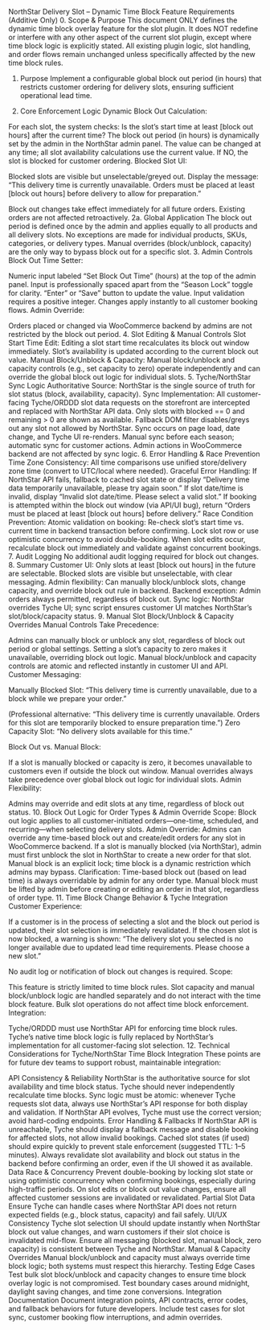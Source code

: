 NorthStar Delivery Slot – Dynamic Time Block Feature Requirements (Additive Only)
0. Scope & Purpose
This document ONLY defines the dynamic time block overlay feature for the slot plugin.
It does NOT redefine or interfere with any other aspect of the current slot plugin, except where time block logic is explicitly stated.
All existing plugin logic, slot handling, and order flows remain unchanged unless specifically affected by the new time block rules.

1. Purpose
Implement a configurable global block out period (in hours) that restricts customer ordering for delivery slots, ensuring sufficient operational lead time.

2. Core Enforcement Logic
Dynamic Block Out Calculation:

For each slot, the system checks:
Is the slot’s start time at least [block out hours] after the current time?
The block out period (in hours) is dynamically set by the admin in the NorthStar admin panel.
The value can be changed at any time; all slot availability calculations use the current value.
If NO, the slot is blocked for customer ordering.
Blocked Slot UI:

Blocked slots are visible but unselectable/greyed out.
Display the message:
“This delivery time is currently unavailable. Orders must be placed at least [block out hours] before delivery to allow for preparation.”

Block out changes take effect immediately for all future orders.
Existing orders are not affected retroactively.
2a. Global Application
The block out period is defined once by the admin and applies equally to all products and all delivery slots.
No exceptions are made for individual products, SKUs, categories, or delivery types.
Manual overrides (block/unblock, capacity) are the only way to bypass block out for a specific slot.
3. Admin Controls
Block Out Time Setter:

Numeric input labeled “Set Block Out Time” (hours) at the top of the admin panel.
Input is professionally spaced apart from the “Season Lock” toggle for clarity.
“Enter” or “Save” button to update the value.
Input validation requires a positive integer.
Changes apply instantly to all customer booking flows.
Admin Override:

Orders placed or changed via WooCommerce backend by admins are not restricted by the block out period.
4. Slot Editing & Manual Controls
Slot Start Time Edit:
Editing a slot start time recalculates its block out window immediately.
Slot’s availability is updated according to the current block out value.
Manual Block/Unblock & Capacity:
Manual block/unblock and capacity controls (e.g., set capacity to zero) operate independently and can override the global block out logic for individual slots.
5. Tyche/NorthStar Sync Logic
Authoritative Source:
NorthStar is the single source of truth for slot status (block, availability, capacity).
Sync Implementation:
All customer-facing Tyche/ORDDD slot data requests on the storefront are intercepted and replaced with NorthStar API data.
Only slots with blocked == 0 and remaining > 0 are shown as available.
Fallback DOM filter disables/greys out any slot not allowed by NorthStar.
Sync occurs on page load, date change, and Tyche UI re-renders.
Manual sync before each season; automatic sync for customer actions.
Admin actions in WooCommerce backend are not affected by sync logic.
6. Error Handling & Race Prevention
Time Zone Consistency:
All time comparisons use unified store/delivery zone time (convert to UTC/local where needed).
Graceful Error Handling:
If NorthStar API fails, fallback to cached slot state or display “Delivery time data temporarily unavailable, please try again soon.”
If slot date/time is invalid, display “Invalid slot date/time. Please select a valid slot.”
If booking is attempted within the block out window (via API/UI bug), return “Orders must be placed at least [block out hours] before delivery.”
Race Condition Prevention:
Atomic validation on booking:
Re-check slot’s start time vs. current time in backend transaction before confirming.
Lock slot row or use optimistic concurrency to avoid double-booking.
When slot edits occur, recalculate block out immediately and validate against concurrent bookings.
7. Audit Logging
No additional audit logging required for block out changes.
8. Summary
Customer UI:
Only slots at least [block out hours] in the future are selectable.
Blocked slots are visible but unselectable, with clear messaging.
Admin flexibility:
Can manually block/unblock slots, change capacity, and override block out rule in backend.
Backend exception:
Admin orders always permitted, regardless of block out.
Sync logic:
NorthStar overrides Tyche UI; sync script ensures customer UI matches NorthStar’s slot/block/capacity status.
9. Manual Slot Block/Unblock & Capacity Overrides
Manual Controls Take Precedence:

Admins can manually block or unblock any slot, regardless of block out period or global settings.
Setting a slot’s capacity to zero makes it unavailable, overriding block out logic.
Manual block/unblock and capacity controls are atomic and reflected instantly in customer UI and API.
Customer Messaging:

Manually Blocked Slot:
“This delivery time is currently unavailable, due to a block while we prepare your order.”

(Professional alternative: “This delivery time is currently unavailable. Orders for this slot are temporarily blocked to ensure preparation time.”)
Zero Capacity Slot:
“No delivery slots available for this time.”

Block Out vs. Manual Block:

If a slot is manually blocked or capacity is zero, it becomes unavailable to customers even if outside the block out window.
Manual overrides always take precedence over global block out logic for individual slots.
Admin Flexibility:

Admins may override and edit slots at any time, regardless of block out status.
10. Block Out Logic for Order Types & Admin Override
Scope:
Block out logic applies to all customer-initiated orders—one-time, scheduled, and recurring—when selecting delivery slots.
Admin Override:
Admins can override any time-based block out and create/edit orders for any slot in WooCommerce backend.
If a slot is manually blocked (via NorthStar), admin must first unblock the slot in NorthStar to create a new order for that slot.
Manual block is an explicit lock; time block is a dynamic restriction which admins may bypass.
Clarification:
Time-based block out (based on lead time) is always overridable by admin for any order type.
Manual block must be lifted by admin before creating or editing an order in that slot, regardless of order type.
11. Time Block Change Behavior & Tyche Integration
Customer Experience:

If a customer is in the process of selecting a slot and the block out period is updated, their slot selection is immediately revalidated.
If the chosen slot is now blocked, a warning is shown:
“The delivery slot you selected is no longer available due to updated lead time requirements. Please choose a new slot.”

No audit log or notification of block out changes is required.
Scope:

This feature is strictly limited to time block rules.
Slot capacity and manual block/unblock logic are handled separately and do not interact with the time block feature.
Bulk slot operations do not affect time block enforcement.
Integration:

Tyche/ORDDD must use NorthStar API for enforcing time block rules.
Tyche’s native time block logic is fully replaced by NorthStar’s implementation for all customer-facing slot selection.
12. Technical Considerations for Tyche/NorthStar Time Block Integration
These points are for future dev teams to support robust, maintainable integration:

API Consistency & Reliability
NorthStar is the authoritative source for slot availability and time block status. Tyche should never independently recalculate time blocks.
Sync logic must be atomic: whenever Tyche requests slot data, always use NorthStar’s API response for both display and validation.
If NorthStar API evolves, Tyche must use the correct version; avoid hard-coding endpoints.
Error Handling & Fallbacks
If NorthStar API is unreachable, Tyche should display a fallback message and disable booking for affected slots, not allow invalid bookings.
Cached slot states (if used) should expire quickly to prevent stale enforcement (suggested TTL: 1–5 minutes).
Always revalidate slot availability and block out status in the backend before confirming an order, even if the UI showed it as available.
Data Race & Concurrency
Prevent double-booking by locking slot state or using optimistic concurrency when confirming bookings, especially during high-traffic periods.
On slot edits or block out value changes, ensure all affected customer sessions are invalidated or revalidated.
Partial Slot Data
Ensure Tyche can handle cases where NorthStar API does not return expected fields (e.g., block status, capacity) and fail safely.
UI/UX Consistency
Tyche slot selection UI should update instantly when NorthStar block out value changes, and warn customers if their slot choice is invalidated mid-flow.
Ensure all messaging (blocked slot, manual block, zero capacity) is consistent between Tyche and NorthStar.
Manual & Capacity Overrides
Manual block/unblock and capacity must always override time block logic; both systems must respect this hierarchy.
Testing Edge Cases
Test bulk slot block/unblock and capacity changes to ensure time block overlay logic is not compromised.
Test boundary cases around midnight, daylight saving changes, and time zone conversions.
Integration Documentation
Document integration points, API contracts, error codes, and fallback behaviors for future developers.
Include test cases for slot sync, customer booking flow interruptions, and admin overrides.
